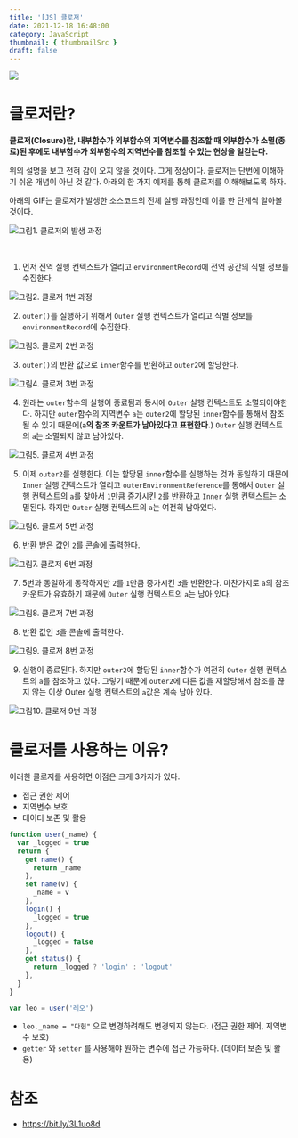 ```yaml
---
title: '[JS] 클로저'
date: 2021-12-18 16:48:00
category: JavaScript
thumbnail: { thumbnailSrc }
draft: false
---
```


![](./images/thumbNail.gif)

# 클로저란?

**클로저(Closure)란, 내부함수가 외부함수의 지역변수를 참조할 때 외부함수가 소멸(종료)된 후에도 내부함수가 외부함수의 지역변수를 참조할 수 있는 현상을 일컫는다.**

위의 설명을 보고 전혀 감이 오지 않을 것이다. 그게 정상이다. 클로저는 단번에 이해하기 쉬운 개념이 아닌 것 같다.
아래의 한 가지 예제를 통해 클로저를 이해해보도록 하자.

아래의 GIF는 클로저가 발생한 소스코드의 전체 실행 과정인데 이를 한 단계씩 알아볼 것이다.

![그림1. 클로저의 발생 과정](./images/closure-01.gif)

<br/>

1. 먼저 전역 실행 컨텍스트가 열리고 `environmentRecord`에 전역 공간의 식별 정보를 수집한다.

![그림2. 클로저 1번 과정](./images/closure-02.png)

2. `outer()`를 실행하기 위해서 `Outer` 실행 컨텍스트가 열리고 식별 정보를 `environmentRecord`에 수집한다.

![그림3. 클로저 2번 과정](./images/closure-03.png)

3. `outer()`의 반환 값으로 `inner`함수를 반환하고 `outer2`에 할당한다.

![그림4. 클로저 3번 과정](./images/closure-04.png)

4. 원래는 `outer`함수의 실행이 종료됨과 동시에 `Outer` 실행 컨텍스트도 소멸되어야한다. 하지만 `outer`함수의 지역변수 `a`는 `outer2`에 할당된 `inner`함수를 통해서 참조될 수 있기 때문에(**`a`의 참조 카운트가 남아있다고 표현한다.**) `Outer` 실행 컨텍스트의 `a`는 소멸되지 않고 남아있다.

![그림5. 클로저 4번 과정](./images/closure-05.png)

5. 이제 `outer2`를 실행한다. 이는 할당된 `inner`함수를 실행하는 것과 동일하기 때문에 `Inner` 실행 컨텍스트가 열리고 `outerEnvironmentReference`를 통해서 `Outer` 실행 컨텍스트의 `a`를 찾아서 `1`만큼 증가시킨 `2`를 반환하고 `Inner` 실행 컨텍스트는 소멸된다. 하지만 `Outer` 실행 컨텍스트의 `a`는 여전히 남아있다.

![그림6. 클로저 5번 과정](./images/closure-06.png)

6. 반환 받은 값인 `2`를 콘솔에 출력한다.

![그림7. 클로저 6번 과정](./images/closure-07.png)

7. 5번과 동일하게 동작하지만 `2`를 `1`만큼 증가시킨 `3`을 반환한다. 마찬가지로 `a`의 참조카운트가 유효하기 때문에 `Outer` 실행 컨텍스트의 `a`는 남아 있다.

![그림8. 클로저 7번 과정](./images/closure-08.png)

8. 반환 값인 `3`을 콘솔에 출력한다.

![그림9. 클로저 8번 과정](./images/closure-09.png)

9. 실행이 종료된다. 하지만 `outer2`에 할당된 `inner`함수가 여전히 `Outer` 실행 컨텍스트의 `a`를 참조하고 있다. 그렇기 때문에 `outer2`에 다른 값을 재할당해서 참조를 끊지 않는 이상 Outer 실행 컨텍스트의 `a`값은 계속 남아 있다.

![그림10. 클로저 9번 과정](./images/closure-10.png)

# 클로저를 사용하는 이유?

이러한 클로저를 사용하면 이점은 크게 3가지가 있다.

- 접근 권한 제어
- 지역변수 보호
- 데이터 보존 및 활용

```js
function user(_name) {
  var _logged = true
  return {
    get name() {
      return _name
    },
    set name(v) {
      _name = v
    },
    login() {
      _logged = true
    },
    logout() {
      _logged = false
    },
    get status() {
      return _logged ? 'login' : 'logout'
    },
  }
}

var leo = user('레오')
```

- `leo._name = "다현"` 으로 변경하려해도 변경되지 않는다. (접근 권한 제어, 지역변수 보호)
- `getter` 와 `setter` 를 사용해야 원하는 변수에 접근 가능하다. (데이터 보존 및 활용)

# 참조

- https://bit.ly/3L1uo8d

<br/>
